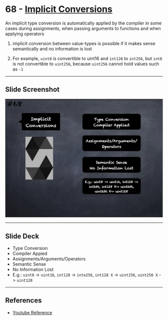# 68 - [Implicit Conversions](Implicit%20Conversions.md)
An implicit type conversion is automatically applied by the compiler in some cases during assignments, when passing arguments to functions and when applying operators

1.  implicit conversion between value-types is possible if it makes sense semantically and no information is lost
    
2.  For example, `uint8` is convertible to uint16 and `int128` to `int256`, but `int8` is not convertible to `uint256`, because `uint256` cannot hold values such as `-1`
___
## Slide Screenshot
![068.png](../images/solidity101/068.png)
___
## Slide Deck
- Type Conversion
- Compiler Appied
- Assignments/Arguments/Operators
- Semantic Sense
- No Information Lost
- E.g.: `uint8` -> `uint16`, `int128` -> `inte256`, `int128 X` -> `uint256`, `uint256 X` -> `uint128`
___
## References
- [Youtube Reference](https://youtu.be/WgU7KKKomMk?t=653)


